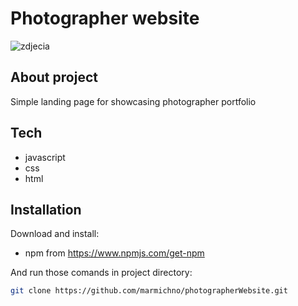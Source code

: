 # Photographer website

![zdjecia](https://user-images.githubusercontent.com/72525469/110551114-38230100-8135-11eb-914a-1dc4ca931ad8.gif)



## About project

Simple landing page for showcasing photographer portfolio

## Tech

- javascript
- css
- html


## Installation

Download and install: 
- npm from https://www.npmjs.com/get-npm

And run those comands in project directory:
```sh
git clone https://github.com/marmichno/photographerWebsite.git
```
